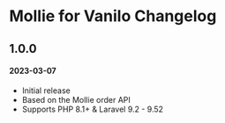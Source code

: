# Mollie for Vanilo Changelog

## 1.0.0
#### 2023-03-07

- Initial release
- Based on the Mollie order API
- Supports PHP 8.1+ & Laravel 9.2 - 9.52
